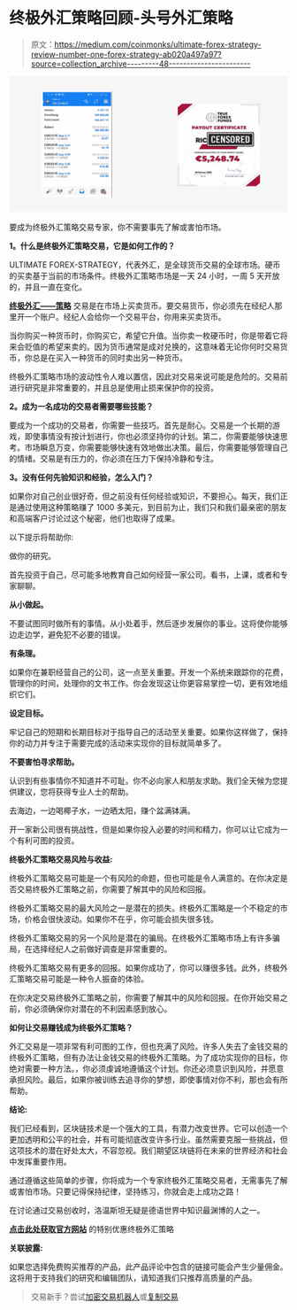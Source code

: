 # 终极外汇策略回顾-头号外汇策略

> 原文：<https://medium.com/coinmonks/ultimate-forex-strategy-review-number-one-forex-strategy-ab020a497a97?source=collection_archive---------48----------------------->

![](img/b7d5c58d021e7ea6fafc5299df94a163.png)

要成为终极外汇策略交易专家，你不需要事先了解或害怕市场。

**1。什么是终极外汇策略交易，它是如何工作的？**

ULTIMATE FOREX-STRATEGY，代表外汇，是全球货币交易的全球市场。硬币的买卖基于当前的市场条件。终极外汇策略市场是一天 24 小时，一周 5 天开放的，并且一直在变化。

[**终极外汇——策略**](https://bit.ly/ULTIMATEFOREXSTRATEGY) 交易是在市场上买卖货币。要交易货币，你必须先在经纪人那里开一个账户。经纪人会给你一个交易平台，你用来买卖货币。

当你购买一种货币时，你购买它，希望它升值。当你卖一枚硬币时，你是带着它将来会贬值的希望来卖的。因为货币通常是成对兑换的，这意味着无论你何时交易货币，你总是在买入一种货币的同时卖出另一种货币。

终极外汇策略市场的波动性令人难以置信，因此对交易来说可能是危险的。交易前进行研究是非常重要的，并且总是使用止损来保护你的投资。

**2。成为一名成功的交易者需要哪些技能？**

要成为一个成功的交易者，你需要一些技巧。首先是耐心。交易是一个长期的游戏，即使事情没有按计划进行，你也必须坚持你的计划。第二，你需要能够快速思考。市场瞬息万变，你需要能够快速有效地做出决策。最后，你需要能够管理自己的情绪。交易是有压力的，你必须在压力下保持冷静和专注。

**3。没有任何先验知识和经验，怎么入门？**

如果你对自己创业很好奇，但之前没有任何经验或知识，不要担心。每天，我们正是通过使用这种策略赚了 1000 多美元，到目前为止，我们只和我们最亲密的朋友和高端客户讨论过这个秘密，他们也取得了成果。

以下提示将帮助你:

做你的研究。

首先投资于自己，尽可能多地教育自己如何经营一家公司。看书，上课，或者和专家聊聊。

**从小做起。**

不要试图同时做所有的事情。从小处着手，然后逐步发展你的事业。这将使你能够边走边学，避免犯不必要的错误。

**有条理。**

如果你在兼职经营自己的公司，这一点至关重要。开发一个系统来跟踪你的花费，管理你的时间，处理你的文书工作。你会发现这让你更容易掌控一切，更有效地组织它们。

**设定目标。**

牢记自己的短期和长期目标对于指导自己的活动至关重要。如果你这样做了，保持你的动力并专注于需要完成的活动来实现你的目标就简单多了。

**不要害怕寻求帮助。**

认识到有些事情你不知道并不可耻。你不必向家人和朋友求助。我们全天候为您提供建议，您将获得专业人士的帮助。

去海边，一边喝椰子水，一边晒太阳，赚个盆满钵满。

开一家新公司很有挑战性，但是如果你投入必要的时间和精力，你可以让它成为一个有利可图的投资。

**终极外汇策略交易风险与收益:**

终极外汇策略交易可能是一个有风险的命题，但也可能是令人满意的。在你决定是否交易终极外汇策略之前，你需要了解其中的风险和回报。

终极外汇策略交易的最大风险之一是潜在的损失。终极外汇策略是一个不稳定的市场，价格会很快波动。如果你不在乎，你可能会损失很多钱。

终极外汇策略交易的另一个风险是潜在的骗局。在终极外汇策略市场上有许多骗局，在选择经纪人之前做好调查是非常重要的。

终极外汇策略交易有更多的回报。如果你成功了，你可以赚很多钱。此外，终极外汇策略交易可能是一种令人振奋的体验。

在你决定交易终极外汇策略之前，你需要了解其中的风险和回报。在你开始交易之前，你必须确保你对潜在的不利因素感到放心。

**如何让交易赚钱成为终极外汇策略？**

外汇交易是一项非常有利可图的工作，但也充满了风险。许多人失去了金钱交易的终极外汇策略，但有办法让金钱交易的终极外汇策略。为了成功实现你的目标，你绝对需要一种方法。，你必须虔诚地遵循这个计划。你还必须意识到风险，并愿意承担风险。最后，如果你被训练去追寻你的梦想，即使事情对你不利，那也会有所帮助。

**结论:**

我们已经看到，区块链技术是一个强大的工具，有潜力改变世界。它可以创造一个更加透明和公平的社会，并有可能彻底改变许多行业。虽然需要克服一些挑战，但这项技术的潜在好处太大，不容忽视。我们期望区块链将在未来的世界经济和社会中发挥重要作用。

通过遵循这些简单的步骤，你将成为一个专家终极外汇策略交易者，无需事先了解或害怕市场。只要记得保持纪律，坚持练习，你就会走上成功之路！

在讨论通过交易创收时，洛温斯坦无疑是德语世界中知识最渊博的人之一。

[**点击此处获取官方网站**](https://bit.ly/ULTIMATEFOREXSTRATEGY) 的特别优惠终极外汇策略

**关联披露:**

如果您选择免费购买推荐的产品，此产品评论中包含的链接可能会产生少量佣金。这将用于支持我们的研究和编辑团队，请知道我们只推荐高质量的产品。

> 交易新手？尝试[加密交易机器人](/coinmonks/crypto-trading-bot-c2ffce8acb2a)或[复制交易](/coinmonks/top-10-crypto-copy-trading-platforms-for-beginners-d0c37c7d698c)